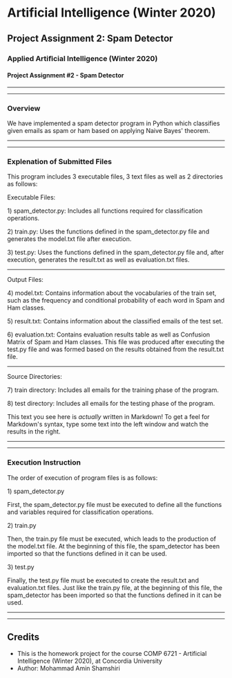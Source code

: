 <h1>Artificial Intelligence (Winter 2020)</h1>

<h2>Project Assignment 2: Spam Detector</h2>


<body><link rel="stylesheet" type="text/css" href="chrome-extension://ckkdlimhmcjmikdlpkmbgfkaikojcbjk/themes/github.css" id="_theme"><div id="_html" class="markdown-body"><h3 id="applied-artiﬁcial-intelligence-winter-2020"><a class="anchor" name="applied-artiﬁcial-intelligence-winter-2020" href="#applied-artiﬁcial-intelligence-winter-2020"><span class="octicon octicon-link"></span></a>Applied Artiﬁcial Intelligence (Winter 2020)</h3>
<h4 id="project-assignment-2---spam-detector"><a class="anchor" name="project-assignment-2---spam-detector" href="#project-assignment-2---spam-detector"><span class="octicon octicon-link"></span></a>Project Assignment #2 - Spam Detector</h4>
<hr>
<hr>
<h3 id="overview"><a class="anchor" name="overview" href="#overview"><span class="octicon octicon-link"></span></a>Overview</h3>
<p>We have implemented a spam detector program in Python which classifies given emails as spam or ham based on applying Naive Bayes' theorem.</p>
<hr>
<hr>
<h3 id="explenation-of-submitted-files"><a class="anchor" name="explenation-of-submitted-files" href="#explenation-of-submitted-files"><span class="octicon octicon-link"></span></a>Explenation of Submitted Files</h3>
<p>This program includes 3 executable files, 3 text files as well as 2 directories as follows:</p>
<p>Executable Files:</p>
<p>  1) spam_detector.py: Includes all functions required for classification operations.</p>
<p>  2) train.py: Uses the functions defined in the spam_detector.py file and generates the model.txt file after execution.</p>
<p>  3) test.py: Uses the functions defined in the spam_detector.py file and, after execution, generates the result.txt as well as evaluation.txt files.</p>
<hr>
<p>Output Files:</p>
<p>  4) model.txt: Contains information about the vocabularies of the train set, such as the frequency and conditional probability of each word in Spam and Ham classes.</p>
<p>  5) result.txt: Contains information about the classified emails of the test set.</p>
<p>  6) evaluation.txt: Contains evaluation results table as well as Confusion Matrix of Spam and Ham classes.
  This file was produced after executing the test.py file and was formed based on the results obtained from the result.txt file.</p>
<hr>
<p>Source Directories:</p>
<p>  7) train directory: Includes all emails for the training phase of the program.</p>
<p>  8) test directory: Includes all emails for the testing phase of the program.</p>
<p>This text you see here is <em>actually</em> written in Markdown! To get a feel for Markdown's syntax, type some text into the left window and watch the results in the right.</p>
<hr>
<hr>
<h3 id="execution-instruction"><a class="anchor" name="execution-instruction" href="#execution-instruction"><span class="octicon octicon-link"></span></a>Execution Instruction</h3>
<p>The order of execution of program files is as follows:</p>
<p>1) spam_detector.py</p>
<p>First, the spam_detector.py file must be executed to define all the functions and variables required for classification operations.</p>
<p>2) train.py</p>
<p>Then, the train.py file must be executed, which leads to the production of the model.txt file. 
At the beginning of this file, the spam_detector has been imported so that the functions defined in it can be used.</p>
<p>3) test.py</p>
<p>Finally, the test.py file must be executed to create the result.txt and evaluation.txt files.
Just like the train.py file, at the beginning of this file, the spam_detector has been imported so that the functions defined in it can be used.</p>
<hr>
<hr>





<h2>Credits</h2>
<ul>
  <li>This is the homework project for the course COMP 6721 - Artificial Intelligence (Winter 2020), at Concordia University</li>
  <li>Author: Mohammad Amin Shamshiri</li>
</ul>
